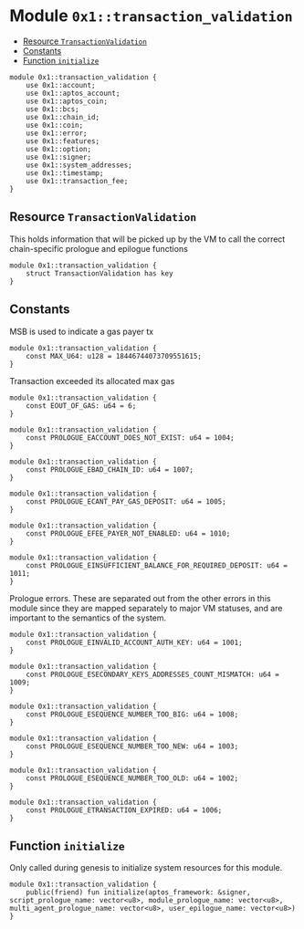 
<a id="0x1_transaction_validation"></a>

# Module `0x1::transaction_validation`



-  [Resource `TransactionValidation`](#0x1_transaction_validation_TransactionValidation)
-  [Constants](#@Constants_0)
-  [Function `initialize`](#0x1_transaction_validation_initialize)


```move
module 0x1::transaction_validation {
    use 0x1::account;
    use 0x1::aptos_account;
    use 0x1::aptos_coin;
    use 0x1::bcs;
    use 0x1::chain_id;
    use 0x1::coin;
    use 0x1::error;
    use 0x1::features;
    use 0x1::option;
    use 0x1::signer;
    use 0x1::system_addresses;
    use 0x1::timestamp;
    use 0x1::transaction_fee;
}
```


<a id="0x1_transaction_validation_TransactionValidation"></a>

## Resource `TransactionValidation`

This holds information that will be picked up by the VM to call the
correct chain&#45;specific prologue and epilogue functions


```move
module 0x1::transaction_validation {
    struct TransactionValidation has key
}
```


<a id="@Constants_0"></a>

## Constants


<a id="0x1_transaction_validation_MAX_U64"></a>

MSB is used to indicate a gas payer tx


```move
module 0x1::transaction_validation {
    const MAX_U64: u128 = 18446744073709551615;
}
```


<a id="0x1_transaction_validation_EOUT_OF_GAS"></a>

Transaction exceeded its allocated max gas


```move
module 0x1::transaction_validation {
    const EOUT_OF_GAS: u64 = 6;
}
```


<a id="0x1_transaction_validation_PROLOGUE_EACCOUNT_DOES_NOT_EXIST"></a>



```move
module 0x1::transaction_validation {
    const PROLOGUE_EACCOUNT_DOES_NOT_EXIST: u64 = 1004;
}
```


<a id="0x1_transaction_validation_PROLOGUE_EBAD_CHAIN_ID"></a>



```move
module 0x1::transaction_validation {
    const PROLOGUE_EBAD_CHAIN_ID: u64 = 1007;
}
```


<a id="0x1_transaction_validation_PROLOGUE_ECANT_PAY_GAS_DEPOSIT"></a>



```move
module 0x1::transaction_validation {
    const PROLOGUE_ECANT_PAY_GAS_DEPOSIT: u64 = 1005;
}
```


<a id="0x1_transaction_validation_PROLOGUE_EFEE_PAYER_NOT_ENABLED"></a>



```move
module 0x1::transaction_validation {
    const PROLOGUE_EFEE_PAYER_NOT_ENABLED: u64 = 1010;
}
```


<a id="0x1_transaction_validation_PROLOGUE_EINSUFFICIENT_BALANCE_FOR_REQUIRED_DEPOSIT"></a>



```move
module 0x1::transaction_validation {
    const PROLOGUE_EINSUFFICIENT_BALANCE_FOR_REQUIRED_DEPOSIT: u64 = 1011;
}
```


<a id="0x1_transaction_validation_PROLOGUE_EINVALID_ACCOUNT_AUTH_KEY"></a>

Prologue errors. These are separated out from the other errors in this
module since they are mapped separately to major VM statuses, and are
important to the semantics of the system.


```move
module 0x1::transaction_validation {
    const PROLOGUE_EINVALID_ACCOUNT_AUTH_KEY: u64 = 1001;
}
```


<a id="0x1_transaction_validation_PROLOGUE_ESECONDARY_KEYS_ADDRESSES_COUNT_MISMATCH"></a>



```move
module 0x1::transaction_validation {
    const PROLOGUE_ESECONDARY_KEYS_ADDRESSES_COUNT_MISMATCH: u64 = 1009;
}
```


<a id="0x1_transaction_validation_PROLOGUE_ESEQUENCE_NUMBER_TOO_BIG"></a>



```move
module 0x1::transaction_validation {
    const PROLOGUE_ESEQUENCE_NUMBER_TOO_BIG: u64 = 1008;
}
```


<a id="0x1_transaction_validation_PROLOGUE_ESEQUENCE_NUMBER_TOO_NEW"></a>



```move
module 0x1::transaction_validation {
    const PROLOGUE_ESEQUENCE_NUMBER_TOO_NEW: u64 = 1003;
}
```


<a id="0x1_transaction_validation_PROLOGUE_ESEQUENCE_NUMBER_TOO_OLD"></a>



```move
module 0x1::transaction_validation {
    const PROLOGUE_ESEQUENCE_NUMBER_TOO_OLD: u64 = 1002;
}
```


<a id="0x1_transaction_validation_PROLOGUE_ETRANSACTION_EXPIRED"></a>



```move
module 0x1::transaction_validation {
    const PROLOGUE_ETRANSACTION_EXPIRED: u64 = 1006;
}
```


<a id="0x1_transaction_validation_initialize"></a>

## Function `initialize`

Only called during genesis to initialize system resources for this module.


```move
module 0x1::transaction_validation {
    public(friend) fun initialize(aptos_framework: &signer, script_prologue_name: vector<u8>, module_prologue_name: vector<u8>, multi_agent_prologue_name: vector<u8>, user_epilogue_name: vector<u8>)
}
```
